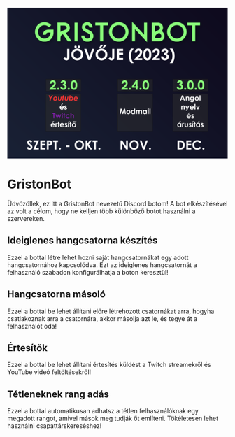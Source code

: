 ![2023 Roadmap](https://github.com/FM-Griston/GristonBot/blob/main/GristonBot%20roadmap%202023.png?raw=true)


# GristonBot
Üdvözöllek, ez itt a GristonBot nevezetű Discord botom! A bot elkészítésével az volt a célom, hogy ne kelljen több különböző botot használni a szervereken.

## Ideiglenes hangcsatorna készítés
Ezzel a bottal létre lehet hozni saját hangcsatornákat egy adott hangcsatornához kapcsolódva. Ezt az ideiglenes hangcsatornát a felhasználó szabadon konfigurálhatja a boton keresztül!

## Hangcsatorna másoló
Ezzel a bottal be lehet állítani előre létrehozott csatornákat arra, hogyha csatlakoznak arra a csatornára, akkor másolja azt le, és tegye át a felhasználót oda!

## Értesítők
Ezzel a bottal be lehet állítani értesítés küldést a Twitch streamekről és YouTube videó feltöltésekről!

## Tétleneknek rang adás
Ezzel a bottal automatikusan adhatsz a tétlen felhasználóknak egy megadott rangot, amivel mások meg tudják őt említeni. Tökéletesen lehet használni csapattárskereséshez!

